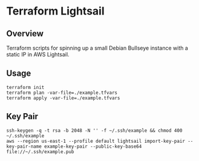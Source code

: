 # Terraform Lightsail

## Overview

Terraform scripts for spinning up a small Debian Bullseye instance with a static IP in AWS Lightsail.

## Usage

```
terraform init
terraform plan -var-file=./example.tfvars
terraform apply -var-file=./example.tfvars
```

## Key Pair

```
ssh-keygen -q -t rsa -b 2048 -N '' -f ~/.ssh/example && chmod 400 ~/.ssh/example
aws --region us-east-1 --profile default lightsail import-key-pair --key-pair-name example-key-pair --public-key-base64 file://~/.ssh/example.pub
```
